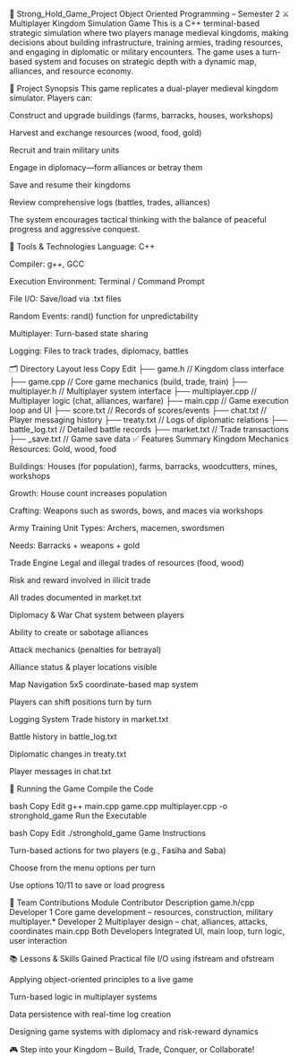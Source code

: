 🏰 Strong_Hold_Game_Project
Object Oriented Programming – Semester 2
⚔ Multiplayer Kingdom Simulation Game
This is a C++ terminal-based strategic simulation where two players manage medieval kingdoms, making decisions about building infrastructure, training armies, trading resources, and engaging in diplomatic or military encounters. The game uses a turn-based system and focuses on strategic depth with a dynamic map, alliances, and resource economy.

🎯 Project Synopsis
This game replicates a dual-player medieval kingdom simulator. Players can:

Construct and upgrade buildings (farms, barracks, houses, workshops)

Harvest and exchange resources (wood, food, gold)

Recruit and train military units

Engage in diplomacy—form alliances or betray them

Save and resume their kingdoms

Review comprehensive logs (battles, trades, alliances)

The system encourages tactical thinking with the balance of peaceful progress and aggressive conquest.

🧰 Tools & Technologies
Language: C++

Compiler: g++, GCC

Execution Environment: Terminal / Command Prompt

File I/O: Save/load via .txt files

Random Events: rand() function for unpredictability

Multiplayer: Turn-based state sharing

Logging: Files to track trades, diplomacy, battles

🗂 Directory Layout
less
Copy
Edit
├── game.h             // Kingdom class interface
├── game.cpp           // Core game mechanics (build, trade, train)
├── multiplayer.h      // Multiplayer system interface
├── multiplayer.cpp    // Multiplayer logic (chat, alliances, warfare)
├── main.cpp           // Game execution loop and UI
├── score.txt          // Records of scores/events
├── chat.txt           // Player messaging history
├── treaty.txt         // Logs of diplomatic relations
├── battle_log.txt     // Detailed battle records
├── market.txt         // Trade transactions
├── _save.txt          // Game save data
✅ Features Summary
Kingdom Mechanics
Resources: Gold, wood, food

Buildings: Houses (for population), farms, barracks, woodcutters, mines, workshops

Growth: House count increases population

Crafting: Weapons such as swords, bows, and maces via workshops

Army Training
Unit Types: Archers, macemen, swordsmen

Needs: Barracks + weapons + gold

Trade Engine
Legal and illegal trades of resources (food, wood)

Risk and reward involved in illicit trade

All trades documented in market.txt

Diplomacy & War
Chat system between players

Ability to create or sabotage alliances

Attack mechanics (penalties for betrayal)

Alliance status & player locations visible

Map Navigation
5x5 coordinate-based map system

Players can shift positions turn by turn

Logging System
Trade history in market.txt

Battle history in battle_log.txt

Diplomatic changes in treaty.txt

Player messages in chat.txt

💾 Running the Game
Compile the Code

bash
Copy
Edit
g++ main.cpp game.cpp multiplayer.cpp -o stronghold_game
Run the Executable

bash
Copy
Edit
./stronghold_game
Game Instructions

Turn-based actions for two players (e.g., Fasiha and Saba)

Choose from the menu options per turn

Use options 10/11 to save or load progress

👥 Team Contributions
Module	Contributor	Description
game.h/cpp	Developer 1	Core game development – resources, construction, military
multiplayer.*	Developer 2	Multiplayer design – chat, alliances, attacks, coordinates
main.cpp	Both Developers	Integrated UI, main loop, turn logic, user interaction

📚 Lessons & Skills Gained
Practical file I/O using ifstream and ofstream

Applying object-oriented principles to a live game

Turn-based logic in multiplayer systems

Data persistence with real-time log creation

Designing game systems with diplomacy and risk-reward dynamics

🎮 Step into your Kingdom – Build, Trade, Conquer, or Collaborate!
